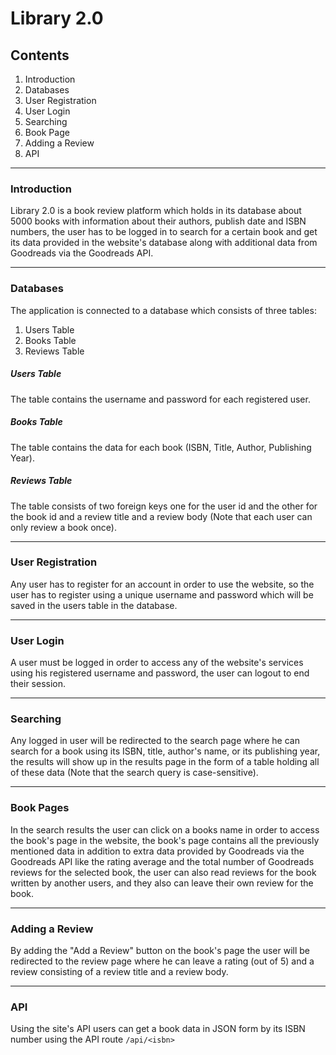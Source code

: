 # Library 2.0

## Contents

1. Introduction
1. Databases
1. User Registration
1. User Login
1. Searching
1. Book Page
1. Adding a Review
1. API
------------------------

### Introduction

Library 2.0 is a book review platform which holds in its database about 5000 books with information about their authors, publish date and ISBN numbers, the user has to be logged in to search for a certain book and get its data provided in the website's database along with additional data from Goodreads via the Goodreads API.

------------------------

### Databases

The application is connected to a database which consists of three tables:

1. Users Table
1. Books Table
1. Reviews Table

##### Users Table
The table contains the username and password for each registered user.

##### Books Table
The table contains the data for each book (ISBN, Title, Author, Publishing Year).

##### Reviews Table
The table consists of two foreign keys one for the user id and the other for the book id and a review title and a review body (Note that each user can only review a book once).

------------------------

### User Registration
Any user has to register for an account in order to use the website, so the user has to register using a unique username and password which will be saved in the users table in the database.

------------------------

### User Login
A user must be logged in order to access any of the website's services using his registered username and password, the user can logout to end their session.

------------------------

### Searching
Any logged in user will be redirected to the search page where he can search for a book using its ISBN, title, author's name, or its publishing year, the results will show up in the results page in the form of a table holding all of these data (Note that the search query is case-sensitive).

------------------------

### Book Pages
In the search results the user can click on a books name in order to access the book's page in the website, the book's page contains all the previously mentioned data in addition to extra data provided by Goodreads via the Goodreads API like the rating average and the total number of Goodreads reviews for the selected book, the user can also read reviews for the book written by another users, and they also can leave their own review for the book.

------------------------

### Adding a Review
By adding the "Add a Review" button on the book's page the user will be redirected to the review page where he can leave a rating (out of 5) and a review consisting of a review title and a review body.

------------------------

### API
Using the site's API users can get a book data in JSON form by its ISBN number using the API route
`/api/<isbn>`
